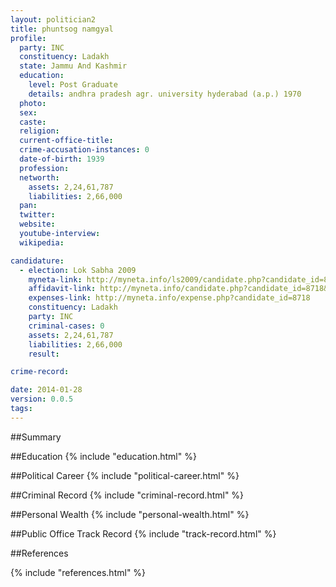 ```yaml
---
layout: politician2
title: phuntsog namgyal
profile: 
  party: INC
  constituency: Ladakh
  state: Jammu And Kashmir
  education: 
    level: Post Graduate
    details: andhra pradesh agr. university hyderabad (a.p.) 1970
  photo: 
  sex: 
  caste: 
  religion: 
  current-office-title: 
  crime-accusation-instances: 0
  date-of-birth: 1939
  profession: 
  networth: 
    assets: 2,24,61,787
    liabilities: 2,66,000
  pan: 
  twitter: 
  website: 
  youtube-interview: 
  wikipedia: 

candidature: 
  - election: Lok Sabha 2009
    myneta-link: http://myneta.info/ls2009/candidate.php?candidate_id=8718
    affidavit-link: http://myneta.info/candidate.php?candidate_id=8718&scan=original
    expenses-link: http://myneta.info/expense.php?candidate_id=8718
    constituency: Ladakh 
    party: INC
    criminal-cases: 0
    assets: 2,24,61,787
    liabilities: 2,66,000
    result:  

crime-record: 

date: 2014-01-28
version: 0.0.5
tags: 
---
```

##Summary


##Education
{% include "education.html" %}


##Political Career
{% include "political-career.html" %}


##Criminal Record
{% include "criminal-record.html" %}


##Personal Wealth
{% include "personal-wealth.html" %}


##Public Office Track Record
{% include "track-record.html" %}


##References


{% include "references.html" %}